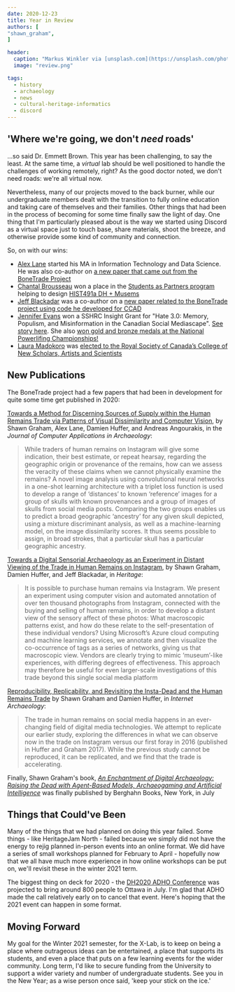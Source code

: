 ```yaml
---
date: 2020-12-23
title: Year in Review
authors: [
"shawn_graham",
]

header:
  caption: "Markus Winkler via [unsplash.com](https://unsplash.com/photos/-fRAIQHKcc0)"
  image: "review.png"

tags:
  - history
  - archaeology
  - news
  - cultural-heritage-informatics
  - discord
---
```


## 'Where we're going, we don't _need_ roads'

...so said Dr. Emmett Brown. This year has been challenging, to say the least. At the same time, a _virtual_ lab should be well positioned to handle the challenges of working remotely, right? As the good doctor noted, we don't need roads: we're all virtual now.

Nevertheless, many of our projects moved to the back burner, while our undergraduate members dealt with the transition to fully online education and taking care of themselves and their families. Other things that had been in the process of becoming for some time finally saw the light of day. One thing that I'm particularly pleased about is the way we started using Discord as a virtual space just to touch base, share materials, shoot the breeze, and otherwise provide some kind of community and connection.

So, on with our wins:

- [Alex Lane](authors/alex_lane/) started his MA in Information Technology and Data Science. He was also co-author on [a new paper that came out from the BoneTrade Project](https://journal.caa-international.org/article/10.5334/jcaa.59/)
- [Chantal Brousseau](authors/chantal_brousseau/) won a place in the [Students as Partners program](https://carleton.ca/discoverycentre/funding-opportunities/students-as-partners-program-sapp/) helping to design [HIST491a DH + Musems](https://dhmuse.netlify.app)
- [Jeff Blackadar](authors/jeff_blackadar) was a co-author on a [new paper related to the BoneTrade project using code he developed for CCAD](https://www.mdpi.com/2571-9408/3/2/13)
- [Jennifer Evans](authors/jennifer_v_evans/) won a SSHRC Insight Grant for "Hate 3.0: Memory, Populism, and Misinformation in the Canadian Social Mediascape". [See story here](https://carleton.ca/history/2020/history-professors-win-sshrc-insight-grant-for-hate-3-0/). She also [won gold and bronze medals at the National Powerlifing Championships!](https://newsroom.carleton.ca/story/history-professor-medals-powerlifting/)
- [Laura Madokoro](authors/laura_madokoro/) was [elected to the Royal Society of Canada’s College of New Scholars, Artists and Scientists](https://carleton.ca/history/2020/laura-madokoro-named-to-the-rsc-college-of-new-scholars-artists-and-scientists/)

## New Publications

The BoneTrade project had a few papers that had been in development for quite some time get published in 2020:

[Towards a Method for Discerning Sources of Supply within the Human Remains Trade via Patterns of Visual Dissimilarity and Computer Vision](https://journal.caa-international.org/article/10.5334/jcaa.59/), by Shawn Graham, Alex Lane, Damien Huffer, and Andreas Angourakis, in the _Journal of Computer Applications in Archaeology_:
> While traders of human remains on Instagram will give some indication, their best estimate, or repeat hearsay, regarding the geographic origin or provenance of the remains, how can we assess the veracity of these claims when we cannot physically examine the remains? A novel image analysis using convolutional neural networks in a one-shot learning architecture with a triplet loss function is used to develop a range of ‘distances’ to known ‘reference’ images for a group of skulls with known provenances and a group of images of skulls from social media posts. Comparing the two groups enables us to predict a broad geographic ‘ancestry’ for any given skull depicted, using a mixture discriminant analysis, as well as a machine-learning model, on the image dissimilarity scores. It thus seems possible to assign, in broad strokes, that a particular skull has a particular geographic ancestry.

[Towards a Digital Sensorial Archaeology as an Experiment in Distant Viewing of the Trade in Human Remains on Instagram](https://www.mdpi.com/2571-9408/3/2/13), by Shawn Graham, Damien Huffer, and Jeff Blackadar, in _Heritage_:
> It is possible to purchase human remains via Instagram. We present an experiment using computer vision and automated annotation of over ten thousand photographs from Instagram, connected with the buying and selling of human remains, in order to develop a distant view of the sensory affect of these photos: What macroscopic patterns exist, and how do these relate to the self-presentation of these individual vendors? Using Microsoft’s Azure cloud computing and machine learning services, we annotate and then visualize the co-occurrence of tags as a series of networks, giving us that macroscopic view. Vendors are clearly trying to mimic ‘museum’-like experiences, with differing degrees of effectiveness. This approach may therefore be useful for even larger-scale investigations of this trade beyond this single social media platform

[Reproducibility, Replicability, and Revisiting the Insta-Dead and the Human Remains Trade](https://intarch.ac.uk/journal/issue55/11/index.html) by Shawn Graham and Damien Huffer, in _Internet Archaeology_:
> The trade in human remains on social media happens in an ever-changing field of digital media technologies. We attempt to replicate our earlier study, exploring the differences in what we can observe now in the trade on Instagram versus our first foray in 2016 (published in Huffer and Graham 2017). While the previous study cannot be reproduced, it can be replicated, and we find that the trade is accelerating.

Finally, Shawn Graham's book, _[An Enchantment of Digital Archaeology: Raising the Dead with Agent-Based Models, Archaeogaming and Artificial Intelligence](https://www.berghahnbooks.com/title/GrahamEnchantment)_ was finally published by Berghahn Books, New York, in July

## Things that Could've Been

Many of the things that we had planned on doing this year failed. Some things - like HeritageJam North - failed because we simply did not have the energy to rejig planned in-person events into an online format. We did have a series of small workshops planned for February to April - hopefully now that we all have much more experience in how online workshops can be put on, we'll revisit these in the winter 2021 term.

The biggest thing on deck for 2020 - the [DH2020 ADHO Conference](https://dh2020.adho.org/) was projected to bring around 800 people to Ottawa in July. I'm glad that ADHO made the call relatively early on to cancel that event. Here's hoping that the 2021 event can happen in some format.

## Moving Forward

My goal for the Winter 2021 semester, for the X-Lab, is to keep on being a place where outrageous ideas can be entertained, a place that supports its students, and even a place that puts on a few learning events for the wider community. Long term, I'd like to secure funding from the University to support a wider variety and number of undergraduate students. See you in the New Year; as a wise person once said, 'keep your stick on the ice.'
